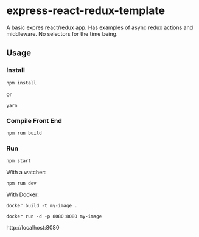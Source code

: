# express-react-redux-template
A basic expres react/redux app. Has examples of async redux actions and middleware.
No selectors for the time being.

## Usage
### Install
    npm install

or

    yarn

### Compile Front End
    npm run build

### Run
    npm start
With a watcher:

    npm run dev
    
With Docker:

    docker build -t my-image .
    
    docker run -d -p 8080:8080 my-image

http://localhost:8080


